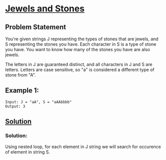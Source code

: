 # [Jewels and Stones](https://leetcode.com/problems/jewels-and-stones/)
## Problem Statement
You're given strings J representing the types of stones that are jewels, and S representing the stones you have.  Each character in S is a type of stone you have.  You want to know how many of the stones you have are also jewels.

The letters in J are guaranteed distinct, and all characters in J and S are letters. Letters are case sensitive, so "a" is considered a different type of stone from "A".

## __Example 1:__
```
Input: J = "aA", S = "aAAbbbb"
Output: 3

```

## [Solution](https://github.com/Adityathakur3029/CODING/blob/master/Defanging%20an%20IP%20Address/sol.cpp)

### Solution: 
Using nested loop, for each element in J string we will search for occurence of element in string S.